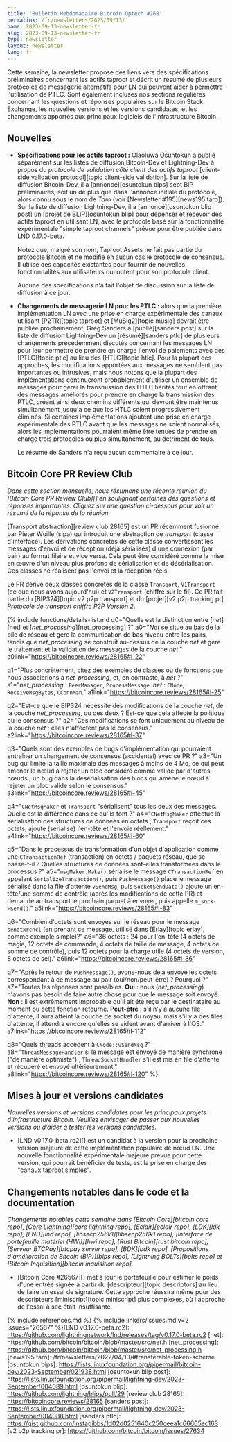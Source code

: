 ```yaml
---
title: 'Bulletin Hebdomadaire Bitcoin Optech #268'
permalink: /fr/newsletters/2023/09/13/
name: 2023-09-13-newsletter-fr
slug: 2023-09-13-newsletter-fr
type: newsletter
layout: newsletter
lang: fr
---
```

Cette semaine, la newsletter propose des liens vers des spécifications
préliminaires concernant les actifs taproot et décrit un résumé de
plusieurs protocoles de messagerie alternatifs pour LN qui peuvent
aider à permettre l'utilisation de PTLC. Sont également incluses nos sections régulières concernant les questions et
réponses populaires sur le Bitcoin Stack Exchange, les nouvelles versions et
les versions candidates, et les changements apportés aux principaux logiciels
de l'infrastructure Bitcoin.

## Nouvelles

- **Spécifications pour les actifs taproot :** Olaoluwa Osuntokun a
  publié séparément sur les listes de diffusion Bitcoin-Dev et
  Lightning-Dev à propos du _protocole de validation côté client des
  actifs taproot_ [client-side validation protocol][topic client-side
  validation]. Sur la liste de diffusion Bitcoin-Dev, il a
  [annoncé][osuntokun bips] sept BIP préliminaires, soit un de plus
  que dans l'annonce initiale du protocole, alors connu sous le nom de
  _Taro_ (voir [Newsletter #195][news195 taro]). Sur la liste de
  diffusion Lightning-Dev, il a [annoncé][osuntokun blip post] un
  [projet de BLIP][osuntokun blip] pour dépenser et recevoir des actifs
  taproot en utilisant LN, avec le protocole basé sur la fonctionnalité
  expérimentale "simple taproot channels" prévue pour être publiée dans
  LND 0.17.0-beta.

    Notez que, malgré son nom, Taproot Assets ne fait pas partie du
    protocole Bitcoin et ne modifie en aucun cas le protocole de
    consensus. Il utilise des capacités existantes pour fournir de
    nouvelles fonctionnalités aux utilisateurs qui optent pour son
    protocole client.

    Aucune des spécifications n'a fait l'objet de discussion sur la
    liste de diffusion à ce jour.

- **Changements de messagerie LN pour les PTLC :** alors que la
  première implémentation LN avec une prise en charge expérimentale des
  canaux utilisant [P2TR][topic taproot] et [MuSig2][topic musig] devrait
  être publiée prochainement, Greg Sanders a [publié][sanders post] sur
  la liste de diffusion Lightning-Dev un [résumé][sanders ptlc] de
  plusieurs changements précédemment discutés concernant les messages LN
  pour leur permettre de prendre en charge l'envoi de paiements avec des
  [PTLC][topic ptlc] au lieu des [HTLC][topic htlc]. Pour la plupart
  des approches, les modifications apportées aux messages ne semblent
  pas importantes ou intrusives, mais nous notons que la plupart des
  implémentations continueront probablement d'utiliser un ensemble de
  messages pour gérer la transmission des HTLC hérités tout en offrant
  des messages améliorés pour prendre en charge la transmission des PTLC,
  créant ainsi deux chemins différents qui devront être maintenus
  simultanément jusqu'à ce que les HTLC soient progressivement
  éliminés. Si certaines implémentations ajoutent une prise en charge
  expérimentale des PTLC avant que les messages ne soient normalisés,
  alors les implémentations pourraient même être tenues de prendre en
  charge trois protocoles ou plus simultanément, au détriment de tous.

    Le résumé de Sanders n'a reçu aucun commentaire à ce jour.

## Bitcoin Core PR Review Club

*Dans cette section mensuelle, nous résumons une récente réunion du
[Bitcoin Core PR Review Club][] en soulignant certaines des questions
et réponses importantes. Cliquez sur une question ci-dessous pour voir
un résumé de la réponse de la réunion.*

[Transport abstraction][review club 28165] est un PR récemment fusionné par Pieter Wuille (sipa) qui introduit une abstraction de
_transport_ (classe d'interface). Les dérivations concrètes de cette classe convertissent les messages d'envoi et de réception (déjà
sérialisés) d'une connexion (par pair) au format filaire et vice versa. Cela peut être considéré comme la mise en œuvre d'un niveau plus
profond de sérialisation et de désérialisation. Ces classes ne réalisent pas l'envoi et la réception réels.

Le PR dérive deux classes concrètes de la classe `Transport`, `V1Transport` (ce que nous avons aujourd'hui) et `V2Transport` (chiffré sur
le fil). Ce PR fait partie du [BIP324][topic v2 p2p transport] et du [projet][v2 p2p tracking pr] _Protocole de transport chiffré P2P
Version 2_.

{% include functions/details-list.md
  q0="Quelle est la distinction entre [*net*][net] et [*net_processing*][net_processing] ?"
  a0="*Net* se situe au bas de la pile de réseau et gère
       la communication de bas niveau entre les pairs, tandis que *net_processing*
       se construit au-dessus de la couche *net* et gère le traitement
       et la validation des messages de la couche *net*."
  a0link="https://bitcoincore.reviews/28165#l-22"

  q1="Plus concrètement, citez des exemples de classes ou de fonctions que nous associerions à *net_processing*,
      et, en contraste, à *net* ?"
  a1="*net_processing* : `PeerManager`, `ProcessMessage`.
      *net* : `CNode`, `ReceiveMsgBytes`, `CConnMan`."
  a1link="https://bitcoincore.reviews/28165#l-25"

  q2="Est-ce que le BIP324 nécessite des modifications de la couche *net*, de la couche *net_processing*, ou des deux ?
      Est-ce que cela affecte la politique ou le consensus ?"
  a2="Ces modifications se font uniquement au niveau de la couche *net* ; elles n'affectent pas le consensus."
  a2link="https://bitcoincore.reviews/28165#l-37"

  q3="Quels sont des exemples de bugs d'implémentation qui pourraient entraîner un changement de consensus (accidentel) avec ce PR ?"
  a3="Un bug qui limite la taille maximale des messages à moins de
      4 Mo, ce qui peut amener le nœud à rejeter un bloc considéré comme valide par d'autres
      nœuds ; un bug dans la désérialisation des blocs
      qui amène le nœud à rejeter un bloc valide selon le consensus."
  a3link="https://bitcoincore.reviews/28165#l-45"

  q4="`CNetMsgMaker` et `Transport` "sérialisent" tous les deux des messages. Quelle est la différence dans ce qu'ils font ?"
  a4="`CNetMsgMaker` effectue la sérialisation des structures de données
      en octets ; `Transport` reçoit ces octets, ajoute
      (sérialise) l'en-tête et l'envoie réellement."
  a4link="https://bitcoincore.reviews/28165#l-60"

  q5="Dans le processus de transformation d'un objet d'application comme une `CTransactionRef` (transaction)
      en octets / paquets réseau, que se passe-t-il ? Quelles structures de données sont-elles transformées dans le processus ?"
  a5="`msgMaker.Make()` sérialise le message `CTransactionRef` en
      appelant `SerializeTransaction()`, puis `PushMessage()` place le
      message sérialisé dans la file d'attente `vSendMsg`, puis `SocketSendData()`
      ajoute un en-tête/une somme de contrôle (après les modifications de cette PR) et demande au transport le prochain paquet à envoyer,
      puis appelle `m_sock->Send()`."
  a5link="https://bitcoincore.reviews/28165#l-83"

  q6="Combien d'octets sont envoyés sur le réseau pour le message `sendtxrcncl` (en prenant ce message, utilisé
      dans [Erlay][topic erlay], comme exemple simple)?"
  a6="36 octets : 24 pour l'en-tête (4 octets de magie, 12 octets de commande,
      4 octets de taille de message, 4 octets de somme de contrôle), puis 12 octets pour la
      charge utile (4 octets de version, 8 octets de sel)."
  a6link="https://bitcoincore.reviews/28165#l-86"

  q7="Après le retour de `PushMessage()`, avons-nous déjà envoyé les octets correspondant à ce message au pair
      (oui/non/peut-être) ? Pourquoi ?"
  a7="Toutes les réponses sont possibles. **Oui** : nous (*net_processing*) n'avons pas besoin de faire
      autre chose pour que le message soit envoyé.
      **Non** : il est extrêmement improbable qu'il ait été reçu par le destinataire au moment où cette fonction retourne.
      **Peut-être** : s'il n'y a aucune file d'attente, il aura atteint
      la couche de socket du noyau, mais s'il y a des files d'attente, il
      attendra encore qu'elles se vident avant d'arriver
      à l'OS."
  a7link="https://bitcoincore.reviews/28165#l-112"

  q8="Quels threads accèdent à `CNode::vSendMsg` ?"
  a8="`ThreadMessageHandler` si le message est envoyé de manière synchrone
      (\"de manière optimiste\") ; `ThreadSocketHandler` s'il est mis en file d'attente
      et récupéré et envoyé ultérieurement."
  a8link="https://bitcoincore.reviews/28165#l-120"
%}

## Mises à jour et versions candidates

*Nouvelles versions et versions candidates pour les principaux projets d’infrastructure Bitcoin.
 Veuillez envisager de passer aux nouvelles versions ou d’aider à tester les versions candidates.*

- [LND v0.17.0-beta.rc2][] est un candidat à la version pour la prochaine version majeure
  de cette implémentation populaire de nœud LN. Une nouvelle fonctionnalité expérimentale majeure
  prévue pour cette version, qui pourrait bénéficier de tests, est la prise en charge des "canaux taproot simples".

## Changements notables dans le code et la documentation

*Changements notables cette semaine dans [Bitcoin Core][bitcoin core repo], [Core
Lightning][core lightning repo], [Eclair][eclair repo], [LDK][ldk repo],
[LND][lnd repo], [libsecp256k1][libsecp256k1 repo], [Interface de portefeuille matériel (HWI)][hwi repo],
[Rust Bitcoin][rust bitcoin repo], [Serveur BTCPay][btcpay server repo], [BDK][bdk repo],
[Propositions d'amélioration de Bitcoin (BIP)][bips repo], [Lightning BOLTs][bolts repo] et
[Bitcoin Inquisition][bitcoin inquisition repo].*

- [Bitcoin Core #26567][] met à jour le portefeuille pour estimer le poids d'une
  entrée signée à partir du [descripteur][topic descriptors] au lieu de faire un essai de signature.
  Cette approche réussira même pour des descripteurs [miniscript][topic miniscript] plus complexes,
  où l'approche de l'essai à sec était insuffisante.

{% include references.md %}
{% include linkers/issues.md v=2 issues="26567" %}[LND v0.17.0-beta.rc2]: https://github.com/lightningnetwork/lnd/releases/tag/v0.17.0-beta.rc2
[net]: https://github.com/bitcoin/bitcoin/blob/master/src/net.h
[net_processing]: https://github.com/bitcoin/bitcoin/blob/master/src/net_processing.h
[news195 taro]: /fr/newsletters/2022/04/13/#transferable-token-scheme
[osuntokun bips]: https://lists.linuxfoundation.org/pipermail/bitcoin-dev/2023-September/021938.html
[osuntokun blip post]: https://lists.linuxfoundation.org/pipermail/lightning-dev/2023-September/004089.html
[osuntokun blip]: https://github.com/lightning/blips/pull/29
[review club 28165]: https://bitcoincore.reviews/28165
[sanders post]: https://lists.linuxfoundation.org/pipermail/lightning-dev/2023-September/004088.html
[sanders ptlc]: https://gist.github.com/instagibbs/1d02d0251640c250ceea1c66665ec163
[v2 p2p tracking pr]: https://github.com/bitcoin/bitcoin/issues/27634